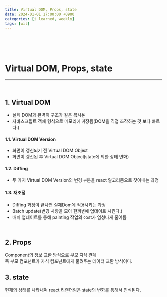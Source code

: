 ```yaml
---
title: Virtual DOM, Props, state
date: 2024-01-01 17:00:00 +0900
categories: [i learned, weekly]
tags: [wil]
---
```

<br>
<br>
<br>

# Virtual DOM, Props, state
---
<br>

## 1. Virtual DOM
- 실제 DOM과 완벽히 구조가 같은 복사본
- 자바스크립트 객체 형식으로 메모리에 저장됨(DOM을 직접 조작하는 것 보다 빠르다.)

#### 1.1. Virtual DOM Version
- 화면이 갱신되기 전 Virtual DOM Object
- 화면이 갱신된 후 Virtual DOM Object(state에 의한 상태 변화)

#### 1.2. Diffing
- 두 가지 Virtual DOM Version의 변경 부분을 react 알고리즘으로 찾아내는 과정

#### 1.3. 재조정
- Diffing 과정이 끝나면 실제Dom에 적용시키는 과정
- Batch update(변경 사항을 모아 한꺼번에 업데이트 시킨다.)
- 배치 업데이트를 통해 painting 작업의 cost가 엄청나게 줄어듬
<br>

## 2. Props
Component의 정보 교환 방식으로 부모 자식 관계   
즉 부모 컴포넌트가 자식 컴포넌트에게 물려주는 데이터 교환 방식이다.
<br>

## 3. state
현재의 상태를 나타내며 react 리랜더링은 state의 변화를 통해서 인식된다.   